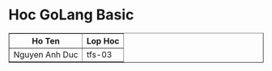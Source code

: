 
<h1>Hoc GoLang Basic</h1>

<table border ="1px">
    <tr>
        <th>Ho Ten</th>
        <th>Lop Hoc</th>
    </tr>
    <tr>
        <td>Nguyen Anh Duc</td>
        <td>tfs-03</td>
    </tr>
</table>